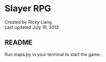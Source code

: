 Slayer RPG
==========

Created by Ricky Liang  
Last updated July 19, 2013


README
-------
Run maps.py in your terminal to start the game.
